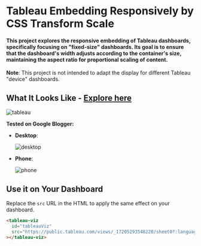 # Tableau Embedding Responsively by CSS Transform Scale

#### This project explores the responsive embedding of Tableau dashboards, specifically focusing on "fixed-size" dashboards. Its goal is to ensure that the dashboard's width adjusts according to the container's size, maintaining the aspect ratio for proportional scaling of content.

**Note**: This project is not intended to adapt the display for different Tableau "device" dashboards.

## What It Looks Like - <a href="https://bamboooofish.github.io/Tableau-Embedding-Responsively-by-CSS-Transform-Scale/" target="_blank">Explore here</a>

![tableau](https://github.com/user-attachments/assets/b0b8379e-0966-41bb-816f-557d2eb73be4)

**Tested on Google Blogger:**

- **Desktop**:
  
  ![desktop](https://github.com/user-attachments/assets/7cdaea7f-96d6-43a1-aaa0-97a142c56d25)

- **Phone**:
  
  ![phone](https://github.com/user-attachments/assets/4705b2e6-01ba-4514-858f-0454f9db6a72)

## Use it on Your Dashboard

Replace the `src` URL in the HTML to apply the same effect on your dashboard.
```html
<tableau-viz
  id="tableauViz"
  src="https://public.tableau.com/views/_17205293548220/sheet0?:language=zh-TW&:sid=&:redirect=auth&:display_count=n&:origin=viz_share_link"
></tableau-viz>
